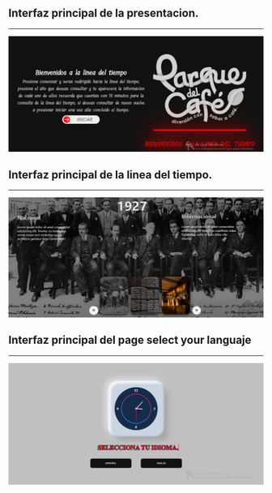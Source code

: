 <h2>Interfaz principal de la presentacion.</h2>
<hr></hr>
<img src="/images/CapturaA.PNG" alt="...">
<h2>Interfaz principal de la linea del tiempo.</h2>
<hr></hr>
<img src="/images/CapturaB.PNG" alt="...">
<h2>Interfaz principal del page select your languaje</h2>
<hr></hr>
<img src="/images/Capturareloj.PNG" alt="...">